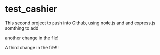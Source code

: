 # test_cashier

This second project to push into Github, using node.js and and express.js
somthing to add

another change in the file!

A third change in the file!!!
